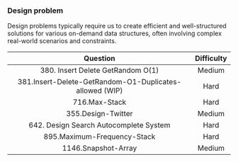 ### Design problem
Design problems typically require us to create efficient and well-structured solutions for various on-demand data structures, often involving complex real-world scenarios and constraints.

| Question | Difficulty |
| :---: | :---: |
| 380. Insert Delete GetRandom O(1) | Medium |
| 381.Insert-Delete-GetRandom-O1-Duplicates-allowed (WIP)| Hard |
| 716.Max-Stack | Hard |
| 355.Design-Twitter | Medium |
| 642. Design Search Autocomplete System | Hard |
| 895.Maximum-Frequency-Stack | Hard |
| 1146.Snapshot-Array | Medium |
